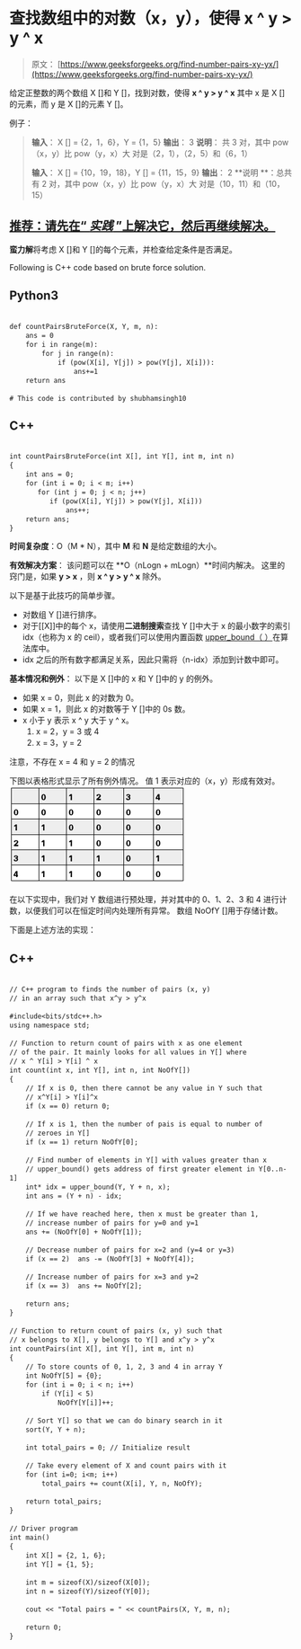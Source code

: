# 查找数组中的对数（x，y），使得 x ^ y > y ^ x

> 原文： [https://www.geeksforgeeks.org/find-number-pairs-xy-yx/](https://www.geeksforgeeks.org/find-number-pairs-xy-yx/)

给定正整数的两个数组 X []和 Y []，找到对数，使得 **x ^ y > y ^ x** 其中 x 是 X []的元素，而 y 是 X []的元素 Y []。

例子：

> **输入**： X [] = {2，1，6}，Y = {1，5}
> **输出**： 3
> **说明**： 共 3 对，其中 pow（x，y）比 pow（y，x）大
> 对是（2，1），（2，5）和（6，1）
> 
> **输入**： X [] = {10，19，18}，Y [] = {11，15，9}
> **输出**： 2
> **说明 **：总共有 2 对，其中 pow（x，y）比 pow（y，x）大
> 对是（10，11）和（10，15）

## [推荐：请先在“ ***<u>实践</u>*** ”上解决它，然后再继续解决。](https://practice.geeksforgeeks.org/problems/number-of-pairs/0)

**蛮力解**将考虑 X []和 Y []的每个元素，并检查给定条件是否满足。

Following is C++ code based on brute force solution.

## Python3

```

def countPairsBruteForce(X, Y, m, n): 
    ans = 0 
    for i in range(m): 
        for j in range(n): 
            if (pow(X[i], Y[j]) > pow(Y[j], X[i])): 
                ans+=1 
    return ans  

# This code is contributed by shubhamsingh10 

```

## C++ 

```

int countPairsBruteForce(int X[], int Y[], int m, int n) 
{ 
    int ans = 0; 
    for (int i = 0; i < m; i++) 
       for (int j = 0; j < n; j++) 
          if (pow(X[i], Y[j]) > pow(Y[j], X[i])) 
              ans++; 
    return ans; 
} 

```

**时间复杂度**：O（M * N），其中 **M** 和 **N** 是给定数组的大小。

**有效解决方案**：
该问题可以在 **O（nLogn + mLogn）**时间内解决。 这里的窍门是，如果 **y > x** ，则 **x ^ y > y ^ x** 除外。

以下是基于此技巧的简单步骤。

*   对数组 Y []进行排序。
*   对于[[X]]中的每个 x，请使用**二进制搜索**查找 Y []中大于 x 的最小数字的索引 idx（也称为 x 的 ceil），或者我们可以使用内置函数 [upper_bound（ ）](http://www.geeksforgeeks.org/stdupper_bound-in-cpp/)在算法库中。
*   idx 之后的所有数字都满足关系，因此只需将（n-idx）添加到计数中即可。

**基本情况和例外**：
以下是 X []中的 x 和 Y []中的 y 的例外。

*   如果 x = 0，则此 x 的对数为 0。
*   如果 x = 1，则此 x 的对数等于 Y []中的 0s 数。
*   x 小于 y 表示 x ^ y 大于 y ^ x。
    1.  x = 2，y = 3 或 4
    2.  x = 3，y = 2

注意，不存在 x = 4 和 y = 2 的情况

下图以表格形式显示了所有例外情况。 值 1 表示对应的（x，y）形成有效对。
![exception table](img/5ac66bfd818f698f51cbccdcde7fd6cb.png)

在以下实现中，我们对 Y 数组进行预处理，并对其中的 0、1、2、3 和 4 进行计数，以便我们可以在恒定时间内处理所有异常。 数组 NoOfY []用于存储计数。

下面是上述方法的实现：

## C++

```

// C++ program to finds the number of pairs (x, y) 
// in an array such that x^y > y^x 

#include<bits/stdc++.h> 
using namespace std; 

// Function to return count of pairs with x as one element 
// of the pair. It mainly looks for all values in Y[] where 
// x ^ Y[i] > Y[i] ^ x 
int count(int x, int Y[], int n, int NoOfY[]) 
{ 
    // If x is 0, then there cannot be any value in Y such that 
    // x^Y[i] > Y[i]^x 
    if (x == 0) return 0; 

    // If x is 1, then the number of pais is equal to number of 
    // zeroes in Y[] 
    if (x == 1) return NoOfY[0]; 

    // Find number of elements in Y[] with values greater than x 
    // upper_bound() gets address of first greater element in Y[0..n-1] 
    int* idx = upper_bound(Y, Y + n, x); 
    int ans = (Y + n) - idx; 

    // If we have reached here, then x must be greater than 1, 
    // increase number of pairs for y=0 and y=1 
    ans += (NoOfY[0] + NoOfY[1]); 

    // Decrease number of pairs for x=2 and (y=4 or y=3) 
    if (x == 2)  ans -= (NoOfY[3] + NoOfY[4]); 

    // Increase number of pairs for x=3 and y=2 
    if (x == 3)  ans += NoOfY[2]; 

    return ans; 
} 

// Function to return count of pairs (x, y) such that 
// x belongs to X[], y belongs to Y[] and x^y > y^x 
int countPairs(int X[], int Y[], int m, int n) 
{ 
    // To store counts of 0, 1, 2, 3 and 4 in array Y 
    int NoOfY[5] = {0}; 
    for (int i = 0; i < n; i++) 
        if (Y[i] < 5) 
            NoOfY[Y[i]]++; 

    // Sort Y[] so that we can do binary search in it 
    sort(Y, Y + n); 

    int total_pairs = 0; // Initialize result 

    // Take every element of X and count pairs with it 
    for (int i=0; i<m; i++) 
        total_pairs += count(X[i], Y, n, NoOfY); 

    return total_pairs; 
} 

// Driver program  
int main() 
{ 
    int X[] = {2, 1, 6}; 
    int Y[] = {1, 5}; 

    int m = sizeof(X)/sizeof(X[0]); 
    int n = sizeof(Y)/sizeof(Y[0]); 

    cout << "Total pairs = " << countPairs(X, Y, m, n); 

    return 0; 
}

```